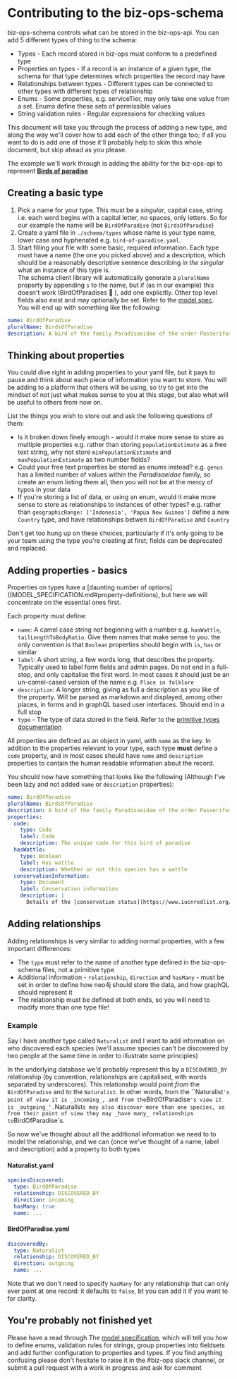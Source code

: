 # Contributing to the biz-ops-schema

biz-ops-schema controls what can be stored in the biz-ops-api. You can add 5 different types of thing to the schema:

- Types - Each record stored in biz-ops must conform to a predefined type
- Properties on types - If a record is an instance of a given type, the schema for that type determines which properties the record may have
- Relationships between types - Different types can be connected to other types with different types of relationship
- Enums - Some properties, e.g. serviceTier, may only take one value from a set. Enums define these sets of permissible values
- String validation rules - Regular expressions for checking values

This document will take you through the process of adding a new type, and along the way we'll cover how to add each of the other things too; if all you want to do is add one of those it'll probably help to skim this whole document, but skip ahead as you please.

The example we'll work through is adding the ability for the biz-ops-api to represent [**Birds of paradise**](https://en.wikipedia.org/wiki/Bird-of-paradise)

## Creating a basic type

1. Pick a name for your type. This must be a _singular_, capital case, string i.e. each word begins with a capital letter, no spaces, only letters. So for our example the name will be `BirdOfParadise` (not `BirdsOfParadise`)
1. Create a yaml file in `./schema/types` whose name is your type name, lower case and hyphenated e.g. `bird-of-paradise.yaml`.
1. Start filling your file with some basic, required information. Each type must have a name (the one you picked above) and a description, which should be a reasonably descriptive sentence describing _in the singular_ what an instance of this type is.  
   The schema client library will automatically generate a `pluralName` property by appending `s` to the name, but if (as in our example) this doesn't work (BirdOfParadises :rofl: ), add one explicitly. Other top level fields also exist and may optionally be set. Refer to the [model spec](MODEL_SPECIFICATION.md#types).  
   You will end up with something like the following:

```yaml
name: BirdOfParadise
pluralName: BirdsOfParadise
description: A bird of the family Paradisaeidae of the order Passeriformes
```

## Thinking about properties

You could dive right in adding properties to your yaml file, but it pays to pause and think about each piece of information you want to store. You will be adding to a platform that others will be using, so try to get into the mindset of not just what makes sense to you at this stage, but also what will be useful to others from now on.

List the things you wish to store out and ask the following questions of them:

- Is it broken down finely enough - would it make more sense to store as multiple properties e.g. rather than storing `populationEstimate` as a free text string, why not store `minPopulationEstimate` and `maxPopulationEstimate` as two number fields?
- Could your free text properties be stored as enums instead? e.g. `genus` has a limited number of values within the _Paradisaeidae_ family, so create an enum listing them all, then you will not be at the mercy of typos in your data
- If you're storing a list of data, or using an enum, would it make more sense to store as relationships to instances of other types? e.g. rather than `geographicRange: ['Indonesia', 'Papua New Guinea']` define a new `Country` type, and have relationships betwen `BirdOfParadise` and `Country`

Don't get too hung up on these choices, particularly if it's only going to be your team using the type you're creating at first; fields can be deprecated and replaced.

## Adding properties - basics

Properties on types have a [daunting number of options]((MODEL_SPECIFICATION.md#property-definitions), but here we will concentrate on the essential ones first.

Each property must define:

- `name`: A camel case string not beginning with a number e.g. `hasWattle`, `tailLengthToBodyRatio`. Give them names that make sense to you. the only convention is that `Boolean` properties should begin with `is`, `has` or similar
- `label`: A short string, a few words long, that describes the property. Typically used to label form fields and admin pages. Do not end in a full-stop, and only capitalise the first word. In most cases it should just be an un-camel-cased version of the name e.g. `Place in folklore`
- `description`: A longer string, giving as full a description as you like of the property. Will be parsed as markdown and displayed, among other places, in forms and in graphQL based user interfaces. Should end in a full stop
- `type` - The type of data stored in the field. Refer to the [primitive types documentation](MODEL_SPECIFICATION.md##primitive-types)

All properties are defined as an object in yaml, with `name` as the key. In addition to the properties relevant to your type, each type **must** define a `code` property, and in most cases should have `name` and `description` properties to contain the human readable information about the record.

You should now have something that looks like the following (Although I've been lazy and not added `name` or `description` properties):

```yaml
name: BirdOfParadise
pluralName: BirdsOfParadise
description: A bird of the family Paradisaeidae of the order Passeriformes
properties:
  code:
    type: Code
    label: Code
    description: The unique code for this bird of paradise
  hasWattle:
    type: Boolean
    label: Has wattle
    description: Whether or not this species has a wattle
  conservationInformation:
    type: Document
    label: Conservation information
    description: |
      Details of the [conservation status](https://www.iucnredlist.org/) of this species, and any past, present or future conservation programmes
```

## Adding relationships

Adding relationships is very similar to adding normal properties, with a few important differences:

- The `type` must refer to the name of another type defined in the biz-ops-schema files, not a primitive type
- Additional information - `relationship`, `direction` and `hasMany` - must be set in order to define how neo4j should store the data, and how graphQL should represent it
- The relationship must be defined at both ends, so you will need to modify more than one type file!

### Example

Say I have another type called `Naturalist` and I want to add information on who discovered each species (we'll assume species can't be discovered by two people at the same time in order to illustrate some principles)

In the underlying database we'd probably represent this by a `DISCOVERED_BY` relationship (by convention, relationships are capitalised, with words separated by underscores). This relationship would point _from_ the `BirdOfParadise` and _to_ the `Naturalist`. In other words, from the ``Naturalist`'s point of view it is _incoming_, and from the`BirdOfParadise`'s view it is _outgoing_'.`Naturalist`s may also discover more than one species, so from their point of view they may _have many_ relationships to`BirdOfParadise`s.

So now we've thought about all the additional information we need to to model the relationship, and we can (once we've thought of a name, label and description) add a property to both types

#### Naturalist.yaml

```yaml
speciesDiscovered:
  type: BirdOfParadise
  relationship: DISCOVERED_BY
  direction: incoming
  hasMany: true
  name: ...
```

#### BirdOfParadise.yaml

```yaml
discoveredBy:
  type: Naturalist
  relationship: DISCOVERED_BY
  direction: outgoing
  name: ...
```

Note that we don't need to specify `hasMany` for any relationship that can only ever point at one record: it defaults to `false`, bt you can add it if you want to for clarity.

## You're probably not finished yet

Please have a read through The [model specification](MODEL_SPECIFICATION.md), which will tell you how to define enums, validation rules for strings, group properties into fieldsets and add further configuration to properties and types. If you find anything confusing please don't hesitate to raise it in the #biz-ops slack channel, or submit a pull request with a work in progress and ask for comment
